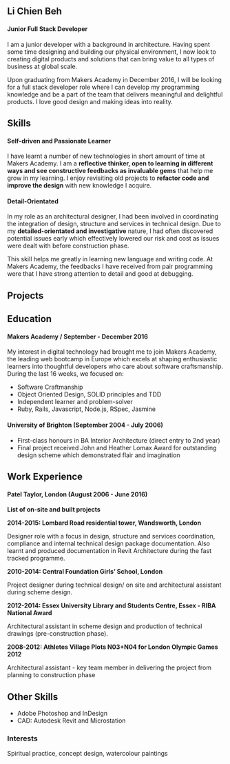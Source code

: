 ## Li Chien Beh

#### Junior Full Stack Developer

I am a junior developer with a background in architecture. Having spent some time designing and building our physical environment, I now look to creating digital products and solutions that can bring value to all types of business at global scale.


Upon graduating from Makers Academy in December 2016, I will be looking for a full stack developer role where I can develop my programming knowledge and be a part of the team that delivers  meaningful and delightful products. I love good design and making ideas into reality.

## Skills

#### Self-driven and Passionate Learner

I have learnt a number of new technologies in short amount of time at Makers Academy. I am a **reflective thinker, open to learning in different ways and see constructive feedbacks as invaluable gems** that help me grow in my learning.  I enjoy revisiting old projects to **refactor code and improve  the design** with new knowledge I acquire.

#### Detail-Orientated

In my role as an architectural designer, I had been involved in coordinating the integration of design, structure and services in technical design. Due to my **detailed-orientated and investigative** nature, I had often discovered potential issues early which effectively lowered our risk and cost as issues were dealt with before construction phase.

This skill helps me greatly in learning new language and writing code. At Makers Academy, the feedbacks I have received from pair programming were that I have strong attention to detail and good at debugging.


## Projects



## Education
#### Makers Academy / September - December 2016

My interest in digital technology had brought me to join Makers Academy, the leading web bootcamp in Europe which excels at shaping enthusiastic learners into thoughtful developers who care about software craftsmanship. During the last 16 weeks,  we focused on:

- Software Craftmanship
- Object Oriented Design, SOLID principles and TDD
- Independent learner and problem-solver
- Ruby, Rails, Javascript, Node.js, RSpec, Jasmine


#### University of Brighton (September 2004 - July 2006)
- First-class honours in BA Interior Architecture (direct entry to 2nd year)
- Final project received John and Heather Lomax Award for outstanding design scheme which demonstrated flair and imagination



## Work Experience


#### Patel Taylor, London (August 2006 - June 2016)


**List of on-site and built projects**


**2014-2015: Lombard Road residential tower, Wandsworth, London**

Designer role with a focus in design, structure and services coordination, compliance and internal technical design package documentation. Also learnt and produced documentation in Revit Architecture during the fast tracked programme.


**2010-2014: Central Foundation Girls’ School, London**

Project designer during technical design/ on site and architectural assistant during scheme design.


**2012-2014: Essex University Library and Students Centre, Essex - RIBA National Award**

Architectural assistant in scheme design and production of technical drawings (pre-construction phase).


**2008-2012: Athletes Village Plots N03+N04 for London Olympic Games 2012**

Architectural assistant - key team member in delivering the project from planning to construction phase


## Other Skills
- Adobe Photoshop and InDesign
- CAD: Autodesk Revit and Microstation


### Interests
Spiritual practice, concept design, watercolour paintings
